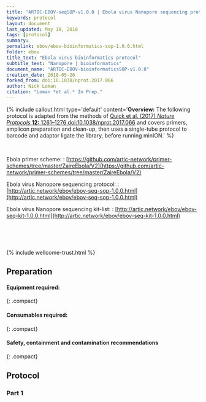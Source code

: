 ```yaml
---
title: "ARTIC-EBOV-seqSOP-v1.0.0 | Ebola virus Nanopore sequencing protocol | amplicon, native barcoding"
keywords: protocol
layout: document
last_updated: May 18, 2018
tags: [protocol]
summary:
permalink: ebov/ebov-bioinformatics-sop-1.0.0.html
folder: ebov
title_text: "Ebola virus bioinformatics protocol"
subtitle_text: "Nanopore | bioinformatics"
document_name: "ARTIC-EBOV-bioinformaticsSOP-v1.0.0"
creation_date: 2018-05-26
forked_from: doi:10.1038/nprot.2017.066
author: Nick Loman
citation: "Loman *et al.* In Prep."
---
```


{% include callout.html
type='default'
content='**Overview:** The following protocol is adapted from the methods of [Quick et al. (2017) *Nature Protocols* **12:** 1261–1276 doi:10.1038/nprot.2017.066](http://doi.org/10.1038/nprot.2017.066) and covers primers, amplicon preparation and clean-up, then uses a single-tube protocol to barcode and adaptor ligate the library, before running minION.'
%}

<br />

Ebola primer scheme:
: [https://github.com/artic-network/primer-schemes/tree/master/ZaireEbola/V2](https://github.com/artic-network/primer-schemes/tree/master/ZaireEbola/V2) 

Ebola virus Nanopore sequencing protocol:
: [http://artic.network/ebov/ebov-seq-sop-1.0.0.html](http://artic.network/ebov/ebov-seq-sop-1.0.0.html)

Ebola virus Nanopore sequencing kit-list:
: [http://artic.network/ebov/ebov-seq-kit-1.0.0.html](http://artic.network/ebov/ebov-seq-kit-1.0.0.html)

<br /><br /><br />

{% include wellcome-trust.html %}

<div class="pagebreak"> </div>

## Preparation

#### Equipment required:

{: .compact}

#### Consumables required:
 
{: .compact}

#### Safety, containment and contamination recommendations

{: .compact}

<div class="pagebreak"> </div>

## Protocol

### Part 1
